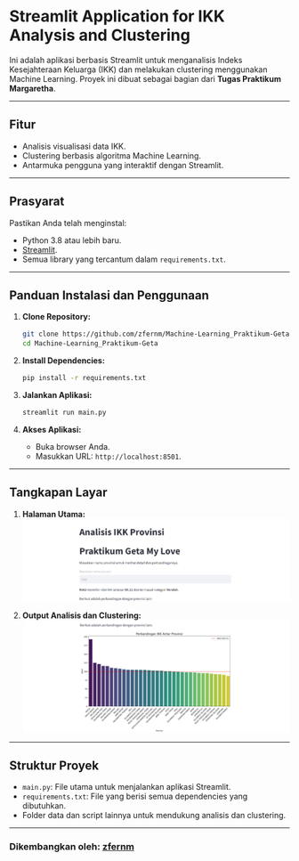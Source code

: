 # Streamlit Application for IKK Analysis and Clustering

Ini adalah aplikasi berbasis Streamlit untuk menganalisis Indeks Kesejahteraan Keluarga (IKK) dan melakukan clustering menggunakan Machine Learning. Proyek ini dibuat sebagai bagian dari **Tugas Praktikum Margaretha**.

---

## Fitur

- Analisis visualisasi data IKK.
- Clustering berbasis algoritma Machine Learning.
- Antarmuka pengguna yang interaktif dengan Streamlit.

---

## Prasyarat

Pastikan Anda telah menginstal:

- Python 3.8 atau lebih baru.
- [Streamlit](https://streamlit.io/).
- Semua library yang tercantum dalam `requirements.txt`.

---

## Panduan Instalasi dan Penggunaan

1. **Clone Repository:**
   ```bash
   git clone https://github.com/zfernm/Machine-Learning_Praktikum-Geta.git
   cd Machine-Learning_Praktikum-Geta
   ```

2. **Install Dependencies:**
   ```bash
   pip install -r requirements.txt
   ```

3. **Jalankan Aplikasi:**
   ```bash
   streamlit run main.py
   ```

4. **Akses Aplikasi:**
   - Buka browser Anda.
   - Masukkan URL: `http://localhost:8501`.

---

## Tangkapan Layar

1. **Halaman Utama:**
   ![Halaman Utama](<Screenshot 2024-12-09 105025.png>)

2. **Output Analisis dan Clustering:**
   ![Output Analisis dan Clustering](<Screenshot 2024-12-09 105052.png>)

---

## Struktur Proyek

- `main.py`: File utama untuk menjalankan aplikasi Streamlit.
- `requirements.txt`: File yang berisi semua dependencies yang dibutuhkan.
- Folder data dan script lainnya untuk mendukung analisis dan clustering.

---

### Dikembangkan oleh: **[zfernm](https://www.linkedin.com/in/samuel-hamonangan-s-099604255/)**
